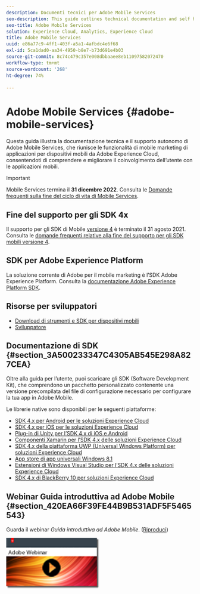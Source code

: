 ```yaml
---
description: Documenti tecnici per Adobe Mobile Services
seo-description: This guide outlines technical documentation and self help for Adobe Mobile Services, which brings together mobile marketing capabilities for mobile applications from across the Adobe Experience Cloud, allowing you to understand and improve user engagement with mobile applications.
seo-title: Adobe Mobile Services
solution: Experience Cloud, Analytics, Experience Cloud
title: Adobe Mobile Services
uuid: e86a77c9-4ff1-403f-a5a1-4afbdc4e6f68
exl-id: 5ca1dad0-aa34-4950-b8e7-b73d691e4b03
source-git-commit: 8c74c479c357e008dbbaaee8eb11097582072470
workflow-type: tm+mt
source-wordcount: '268'
ht-degree: 74%

---
```


# Adobe Mobile Services {#adobe-mobile-services}

Questa guida illustra la documentazione tecnica e il supporto autonomo di Adobe Mobile Services, che riunisce le funzionalità di mobile marketing di applicazioni per dispositivi mobili da Adobe Experience Cloud, consentendoti di comprendere e migliorare il coinvolgimento dell’utente con le applicazioni mobili.

>[!IMPORTANT]
>
>Mobile Services termina il **31 dicembre 2022**. Consulta le [Domande frequenti sulla fine del ciclo di vita di Mobile Services](eol.md).

## Fine del supporto per gli SDK 4x

Il supporto per gli SDK di Mobile [versione 4](https://github.com/Adobe-Marketing-Cloud/mobile-services) è terminato il 31 agosto 2021. Consulta le [domande frequenti relative alla fine del supporto per gli SDK mobili versione 4](https://aep-sdks.gitbook.io/docs/version-4-sdk-end-of-support-faq).

## SDK per Adobe Experience Platform

La soluzione corrente di Adobe per il mobile marketing è l’SDK Adobe Experience Platform. Consulta la [documentazione Adobe Experience Platform SDK](https://aep-sdks.gitbook.io/docs/).

## Risorse per sviluppatori

* [Download di strumenti e SDK per dispositivi mobili](/help/using/c-manage-app-settings/c-mob-confg-app/t-config-analytics/download-sdk.md)
* [Sviluppatore](https://docs.adobe.com/content/help/it-IT/analytics/implementation/home.html)

## Documentazione di SDK {#section_3A500233347C4305AB545E298A827CEA}

Oltre alla guida per l’utente, puoi scaricare gli SDK (Software Development Kit), che comprendono un pacchetto personalizzato contenente una versione precompilata del file di configurazione necessario per configurare la tua app in Adobe Mobile.

Le librerie native sono disponibili per le seguenti piattaforme:

* [SDK 4.x per Android per le soluzioni Experience Cloud](/help/android/overview.md)
* [SDK 4.x per iOS per le soluzioni Experience Cloud](/help/ios/overview.md)
* [Plug-in di Unity per l’SDK 4.x di iOS e Android](/help/unity/get-started.md)
* [Componenti Xamarin per l’SDK 4.x delle soluzioni Experience Cloud](/help/xamarin/get-started.md)
* [SDK 4.x della piattaforma UWP (Universal Windows Platform) per soluzioni Experience Cloud](/help/universal-windows/overview.md)
* [App store di app universali Windows 8.1](/help/windows-appstore/overview.md)
* [Estensioni di Windows Visual Studio per l’SDK 4.x delle soluzioni Experience Cloud](/help/windows-appstore/extensions/win-vse-4x.md)
* [SDK 4.x di BlackBerry 10 per soluzioni Experience Cloud](/help/blackberry/overview.md)

## Webinar Guida introduttiva ad Adobe Mobile {#section_420EA66F39FE44B9B531ADF5F5465543}

Guarda il webinar *Guida introduttiva ad Adobe Mobile*. ([Riproduci](https://adobe.ly/PsxCFn))

[![Collega immagine](assets/webinar.png)](https://adobe.ly/PsxCFn)
